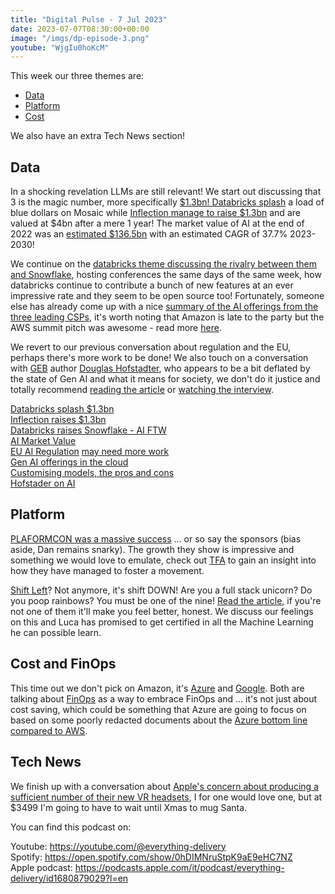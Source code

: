 ```yaml
---
title: "Digital Pulse - 7 Jul 2023"
date: 2023-07-07T08:30:00+00:00
image: "/imgs/dp-episode-3.png"
youtube: "WjgIu0hoKcM"
---
```


This week our three themes are:

* [Data](#data)
* [Platform](#platform)
* [Cost](#cost-and-finops)

We also have an extra Tech News section!

<!-- more -->

## Data
In a shocking revelation LLMs are still relevant! We start out discussing that 3 is the magic number, more specifically [$1.3bn! Databricks splash](https://www.reuters.com/markets/deals/databricks-strikes-13-bln-deal-generative-ai-startup-mosaicml-2023-06-26/) a load of blue dollars on Mosaic while [Inflection manage to raise $1.3bn](https://www.reuters.com/technology/inflection-ai-raises-13-bln-funding-microsoft-others-2023-06-29/) and are valued at $4bn after a mere 1 year! The market value of AI at the end of 2022 was an [estimated $136.5bn](https://www.grandviewresearch.com/industry-analysis/artificial-intelligence-ai-market) with an estimated CAGR of 37.7% 2023-2030!

We continue on the [databricks theme discussing the rivalry between them and Snowflake](https://thenewstack.io/databricks-sees-and-raises-snowflake-with-gen-ai-llmops-more/), hosting conferences the same days of the same week, how databricks continue to contribute a bunch of new features at an ever impressive rate and they seem to be open source too! Fortunately, someone else has already come up with a nice [summary of the AI offerings from the three leading CSPs](https://thenewstack.io/generative-ai-cloud-services-aws-azure-or-google-cloud/), it's worth noting that Amazon is late to the party but the AWS summit pitch was awesome - read more [here](https://thenewstack.io/generative-ai-cloud-services-aws-azure-or-google-cloud/).

We revert to our previous conversation about regulation and the EU, perhaps there's more work to be done! We also touch on a conversation with [GEB](https://en.wikipedia.org/wiki/G%C3%B6del,_Escher,_Bach) author [Douglas Hofstadter](https://cogs.indiana.edu/directory/faculty/profile.php?faculty=dughof), who appears to be a bit deflated by the state of Gen AI and what it means for society, we don't do it justice and totally recommend [reading the article](https://www.lesswrong.com/posts/kAmgdEjq2eYQkB5PP/douglas-hofstadter-changes-his-mind-on-deep-learning-and-ai) or [watching the interview](https://www.youtube.com/watch?v=lfXxzAVtdpU&t=1763s).

[Databricks splash $1.3bn](https://www.reuters.com/markets/deals/databricks-strikes-13-bln-deal-generative-ai-startup-mosaicml-2023-06-26/)  
[Inflection raises $1.3bn](https://www.reuters.com/technology/inflection-ai-raises-13-bln-funding-microsoft-others-2023-06-29/)  
[Databricks raises Snowflake - AI FTW](https://thenewstack.io/databricks-sees-and-raises-snowflake-with-gen-ai-llmops-more/)  
[AI Market Value](https://www.grandviewresearch.com/industry-analysis/artificial-intelligence-ai-market)  
[EU AI Regulation](https://www.europarl.europa.eu/news/en/headlines/society/20230601STO93804/eu-ai-act-first-regulation-on-artificial-intelligence) [may need more work](https://www.theverge.com/2023/6/29/23777239/eu-ai-act-artificial-intelligence-regulations-europe)  
[Gen AI offerings in the cloud](https://thenewstack.io/generative-ai-cloud-services-aws-azure-or-google-cloud/)  
[Customising models, the pros and cons](https://thenewstack.io/the-pros-and-con-of-customizing-large-language-models/)  
[Hofstader on AI](https://www.lesswrong.com/posts/kAmgdEjq2eYQkB5PP/douglas-hofstadter-changes-his-mind-on-deep-learning-and-ai)  

## Platform

[PLAFORMCON was a massive success](https://thenewstack.io/platformcon-2023-bigger-and-even-better/) ... or so say the sponsors (bias aside, Dan remains snarky). The growth they show is impressive and something we would love to emulate, check out [TFA](https://thenewstack.io/platformcon-2023-bigger-and-even-better/) to gain an insight into how they have managed to foster a movement.

[Shift Left](https://cloud.google.com/blog/products/application-development/richard-seroter-on-shifting-down-vs-shifting-left)? Not anymore, it's shift DOWN! Are you a full stack unicorn? Do you poop rainbows? You must be one of the nine! [Read the article](https://cloud.google.com/blog/products/application-development/richard-seroter-on-shifting-down-vs-shifting-left), if you're not one of them it'll make you feel better, honest. We discuss our feelings on this and Luca has promised to get certified in all the Machine Learning he can possible learn.

## Cost and FinOps

This time out we don't pick on Amazon, it's [Azure](https://azure.microsoft.com/en-us/blog/how-microsoft-cloud-is-embracing-finops-practitioners/) and [Google](https://cloud.google.com/blog/transform/cloud-econonomics-101-measuring-it-infrastructure-investments-roi). Both are talking about [FinOps](https://www.nearform.com/blog/is-finops-really-about-saving-money/) as a way to embrace FinOps and ... it's not just about cost saving, which could be something that Azure are going to focus on based on some poorly redacted documents about the [Azure bottom line compared to AWS](https://www.crn.com/news/cloud/report-2022-microsoft-azure-revenue-less-than-estimated-half-that-of-aws).


## Tech News

We finish up with a conversation about [Apple's concern about producing a sufficient number of their new  VR headsets](https://www.ign.com/articles/apple-is-reportedly-scaling-back-production-plans-of-its-3499-vision-pro-mixed-reality-headset), I for one would love one, but at $3499 I'm going to have to wait until Xmas to mug Santa.


You can find this podcast on:

Youtube: https://youtube.com/@everything-delivery  
Spotify: https://open.spotify.com/show/0hDIMNruStpK9aE9eHC7NZ  
Apple podcast: https://podcasts.apple.com/it/podcast/everything-delivery/id1680879029?l=en  

